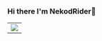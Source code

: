 ### Hi there I'm NekodRider👋
<table>
  <tr>
    <td>
      <img align="center" src="https://github-readme-stats-syqo.vercel.app/api/top-langs/?username=NekodRider&count_private=true&layout=compact&theme=algolia&bg_color=right,141e30,243b55&card_width=445" />
    </td>
  </tr>
</table>




<!--
**NekodRider/NekodRider** is a ✨ _special_ ✨ repository because its `README.md` (this file) appears on your GitHub profile.

Here are some ideas to get you started:

- 🔭 I’m currently working on ...
- 🌱 I’m currently learning ...
- 👯 I’m looking to collaborate on ...
- 🤔 I’m looking for help with ...
- 💬 Ask me about ...
- 📫 How to reach me: ...
- 😄 Pronouns: ...
- ⚡ Fun fact: ...
-->
